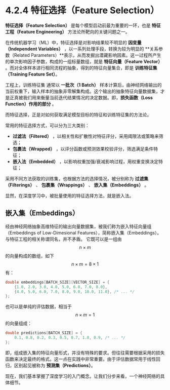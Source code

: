 
# 4.2.4 特征选择（Feature Selection）

**特征选择（Feature Selection）** 是每个模型启动前最为重要的一环，也是 **特征工程（Feature Engineering）** 方法论所靶向的关键问题之一。

在传统机器学习（ML）中，特征选择是对影响结果较不明显的 **因变量（Independent Variables）** ，以一系列处理手段，转换为较为明显的 **关系参数（Related Parameters）**表示，从而发掘出潜藏影响因素。这一过程所产生的单次影响因子参数，构成的一组标量数组，就是 **特征向量（Feature Vector）** 。而对全体样本进行相同流程的抽象，得到的特征向量集合，即是 **训练特征集（Training Feature Set）**。

工程上，训练特征集 通常以 **一批次（1 Batch）** 样本计算后，由神经网络输出的当前权重下，输入样本的抽象非零解集构成。这个输出的抽象特征向量数据集，才是正真被我们用来衡量当前迭代结果情况的决定数据。即，**损失函数（Loss Function）作用的部分** 。

而特征选择，正是对如何获取满足模型目标的特征和训练特征集的方法论。

常用的特征选择方式，可以分为三大类别：

- **过滤法（Filtered）** ，以相关性和扩散性对特征评分，采用阈限法或策略来筛选；
- **包裹法（Wrapped）** ，以评分函数或预测效果校验评分，筛选满足条件特征；
- **嵌入法（Embedded）** ，以影响权重加强/衰减影响过程，用权重变换决定特征；

采用不同方法获取的训练集，也根据方法的选择情况，被分别称为 **过滤集（Filterings）** 、 **包裹集（Wrappings）** 、 **嵌入集（Embeddings）** 。

显然，在深度学习中，被批量使用的特征选择方法，就是嵌入法。

## **嵌入集（Embeddings）**

经由神经网络抽象高维特征的输出向量数据集，被我们称为嵌入特征向量组（Embeddings of Low-Dimesional Features），简称嵌入集（Embeddings）。与特征工程的相关称谓同名，并不矛盾。
它既可以是一组由 $$n \times m$$ 的向量构成的数组，如下 $$n \times m = 8 \times 1$$ 有：

```C
double embeddings[BATCH_SIZE][VECTOR_SIZE] = {
    {1.0, 2.0, 3.0, 4.0, 5.0, 6.0, 7.0, 8.0},
    {4.0, 5.0, 6.0, 7.0, 8.0, 9.0, 10.0, 11.0}, /* ... */
};
```

也可以是单纯的评估数据，相当于 $$n \times m = 1$$ 的向量组成：

```C
double predictions[BATCH_SIZE] = {
    0.1, 0.8, 0.2, 0.3, 0.5, 0.7, 1.0, 0.9, /* ... */
};
```

即，组成嵌入集的特征向量形式，并没有特殊的要求。但往往需要根据采用的损失函数来决定最终的格式。这一点在实践中非常重要。由于评估数据常用于线性回归，区别起见被称为 **预测集（Predictions）**。

现在，我们基本掌握了深度学习的入门概念。让我们分步来看，一个神经网络的具体细节。


[ref]: References_4.md